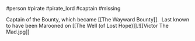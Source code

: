 #person #pirate #pirate_lord #captain #missing

Captain of the Bounty, which became [[The Wayward Bounty]].  Last known to have been Marooned on [[The Well (of Lost Hope)]].![[Victor The Mad.jpg]]